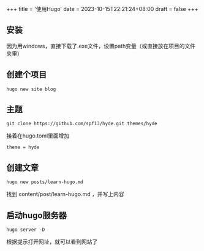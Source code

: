 +++
title = '使用Hugo'
date = 2023-10-15T22:21:24+08:00
draft = false
+++

## 安装
因为用windows，直接下载了.exe文件，设置path变量（或直接放在项目的文件夹里）

## 创建个项目
```shell
hugo new site blog
```

## 主题
```shell
git clone https://github.com/spf13/hyde.git themes/hyde
```
接着在hugo.toml里面增加
```javascipt
theme = hyde
```

## 创建文章
```shell
hugo new posts/learn-hugo.md
```
找到 content/post/learn-hugo.md ，并写上内容

## 启动hugo服务器
```shell
hugo server -D
```
根据提示打开网址，就可以看到网站了



